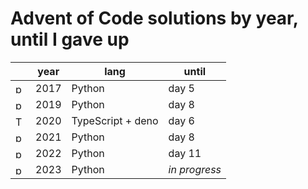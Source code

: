 # Advent of Code solutions by year, until I gave up

|                                                                                                   | year | lang              | until         |
| ------------------------------------------------------------------------------------------------- | ---- | ----------------- | ------------- |
| <img height="16" width="16" src="https://cdn.simpleicons.org/python/gray" alt="python" />         | 2017 | Python            | day 5         |
| <img height="16" width="16" src="https://cdn.simpleicons.org/python/gray" alt="python" />         | 2019 | Python            | day 8         |
| <img height="16" width="16" src="https://cdn.simpleicons.org/typescript/gray" alt="TypeScript" /> | 2020 | TypeScript + deno | day 6         |
| <img height="16" width="16" src="https://cdn.simpleicons.org/python/gray" alt="python" />         | 2021 | Python            | day 8         |
| <img height="16" width="16" src="https://cdn.simpleicons.org/python/gray" alt="python" />       | 2022 | Python            | day 11 |
| <img height="16" width="16" src="https://cdn.simpleicons.org/python/3776AB" alt="python" />       | 2023 | Python            | _in progress_ |
